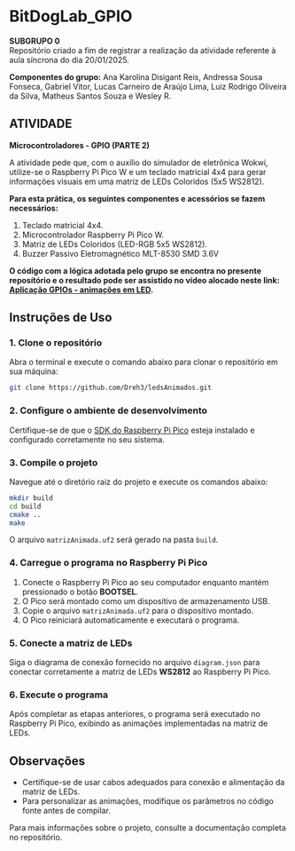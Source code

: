  # BitDogLab_GPIO

__SUBGRUPO 0__<br>
Repositório criado a fim de registrar a realização da atividade referente à aula síncrona do dia 20/01/2025.

__Componentes do grupo:__
Ana Karolina Disigant Reis, Andressa Sousa Fonseca, Gabriel Vitor, Lucas Carneiro de Araújo Lima, Luiz Rodrigo Oliveira da Silva, Matheus Santos Souza e Wesley R.

## ATIVIDADE 
__Microcontroladores - GPIO (PARTE 2)__<br>

A atividade pede que, com o auxílio do simulador de eletrônica Wokwi, utilize-se o Raspberry Pi Pico W e um teclado matricial 4x4 para gerar informações visuais em uma matriz de LEDs Coloridos (5x5 WS2812). 

__Para esta prática, os seguintes componentes e acessórios se fazem necessários:__
1) Teclado matricial 4x4.
2) Microcontrolador Raspberry Pi Pico W.
3) Matriz de LEDs Coloridos (LED-RGB 5x5 WS2812).
4) Buzzer Passivo Eletromagnético MLT-8530 SMD 3.6V

__O código com a lógica adotada pelo grupo se encontra no presente reposítório e o resultado pode ser assistido no vídeo alocado neste link: [Aplicação GPIOs - animações em LED]([https://www.youtube.com/watch?v=UjJnq5CxnIs]).__

## Instruções de Uso

### 1. Clone o repositório
Abra o terminal e execute o comando abaixo para clonar o repositório em sua máquina:
```bash
git clone https://github.com/Dreh3/ledsAnimados.git
```

### 2. Configure o ambiente de desenvolvimento
Certifique-se de que o [SDK do Raspberry Pi Pico](https://github.com/raspberrypi/pico-sdk) esteja instalado e configurado corretamente no seu sistema.

### 3. Compile o projeto
Navegue até o diretório raiz do projeto e execute os comandos abaixo:
```bash
mkdir build
cd build
cmake ..
make
```
O arquivo `matrizAnimada.uf2` será gerado na pasta `build`.

### 4. Carregue o programa no Raspberry Pi Pico
1. Conecte o Raspberry Pi Pico ao seu computador enquanto mantém pressionado o botão **BOOTSEL**.
2. O Pico será montado como um dispositivo de armazenamento USB.
3. Copie o arquivo `matrizAnimada.uf2` para o dispositivo montado.
4. O Pico reiniciará automaticamente e executará o programa.

### 5. Conecte a matriz de LEDs
Siga o diagrama de conexão fornecido no arquivo `diagram.json` para conectar corretamente a matriz de LEDs **WS2812** ao Raspberry Pi Pico.

### 6. Execute o programa
Após completar as etapas anteriores, o programa será executado no Raspberry Pi Pico, exibindo as animações implementadas na matriz de LEDs.

## Observações

- Certifique-se de usar cabos adequados para conexão e alimentação da matriz de LEDs.
- Para personalizar as animações, modifique os parâmetros no código fonte antes de compilar.

Para mais informações sobre o projeto, consulte a documentação completa no repositório.
